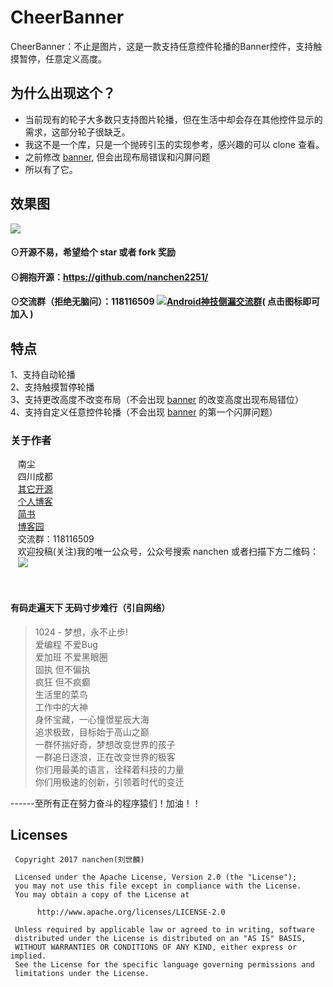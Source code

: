 # CheerBanner
CheerBanner：不止是图片，这是一款支持任意控件轮播的Banner控件，支持触摸暂停，任意定义高度。

## 为什么出现这个？

- 当前现有的轮子大多数只支持图片轮播，但在生活中却会存在其他控件显示的需求，这部分轮子很缺乏。
- 我这不是一个库，只是一个抛砖引玉的实现参考，感兴趣的可以 clone 查看。
- 之前修改 [banner](https://github.com/youth5201314/banner), 但会出现布局错误和闪屏问题
- 所以有了它。

## 效果图<br>
![](https://github.com/nanchen2251/CheerBanner/blob/master/GIF.gif)

#### ⊙开源不易，希望给个 star 或者 fork 奖励
#### ⊙拥抱开源：https://github.com/nanchen2251/
#### ⊙交流群（拒绝无脑问）：118116509 <a target="_blank" href="//shang.qq.com/wpa/qunwpa?idkey=e6ad4af66393684e1d0c9441403b049d2d5670ec0ce9f72150e694cbb7c16b0a"><img border="0" src="http://pub.idqqimg.com/wpa/images/group.png" alt="Android神技侧漏交流群" title="Android神技侧漏交流群"></a>( 点击图标即可加入 )<br>
## 特点
  1、支持自动轮播<br>
  2、支持触摸暂停轮播<br>
  3、支持更改高度不改变布局（不会出现 [banner](https://github.com/youth5201314/banner) 的改变高度出现布局错位）<br>
  4、支持自定义任意控件轮播（不会出现 [banner](https://github.com/youth5201314/banner) 的第一个闪屏问题）<br>


### 关于作者
    南尘<br>
    四川成都<br>
    [其它开源](https://github.com/nanchen2251/)<br>
    [个人博客](https://nanchen2251.github.io/)<br>
    [简书](http://www.jianshu.com/u/f690947ed5a6)<br>
    [博客园](http://www.cnblogs.com/liushilin/)<br>
    交流群：118116509<br>
    欢迎投稿(关注)我的唯一公众号，公众号搜索 nanchen 或者扫描下方二维码：<br>
    ![](http://images2015.cnblogs.com/blog/845964/201707/845964-20170718083641599-1963842541.jpg)

    
#### 有码走遍天下 无码寸步难行（引自网络）

> 1024 - 梦想，永不止步!  
爱编程 不爱Bug  
爱加班 不爱黑眼圈  
固执 但不偏执  
疯狂 但不疯癫  
生活里的菜鸟  
工作中的大神  
身怀宝藏，一心憧憬星辰大海  
追求极致，目标始于高山之巅  
一群怀揣好奇，梦想改变世界的孩子  
一群追日逐浪，正在改变世界的极客  
你们用最美的语言，诠释着科技的力量  
你们用极速的创新，引领着时代的变迁  
  
------至所有正在努力奋斗的程序猿们！加油！！  
    
## Licenses
```
 Copyright 2017 nanchen(刘世麟)

 Licensed under the Apache License, Version 2.0 (the "License");
 you may not use this file except in compliance with the License.
 You may obtain a copy of the License at

      http://www.apache.org/licenses/LICENSE-2.0

 Unless required by applicable law or agreed to in writing, software
 distributed under the License is distributed on an "AS IS" BASIS,
 WITHOUT WARRANTIES OR CONDITIONS OF ANY KIND, either express or implied.
 See the License for the specific language governing permissions and
 limitations under the License.
```
